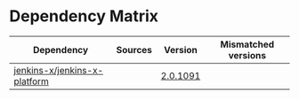 # Dependency Matrix

Dependency | Sources | Version | Mismatched versions
---------- | ------- | ------- | -------------------
[jenkins-x/jenkins-x-platform](https://github.com/jenkins-x/jenkins-x-platform.git) |  | [2.0.1091](https://github.com/jenkins-x/jenkins-x-platform/releases/tag/v2.0.1091) | 
